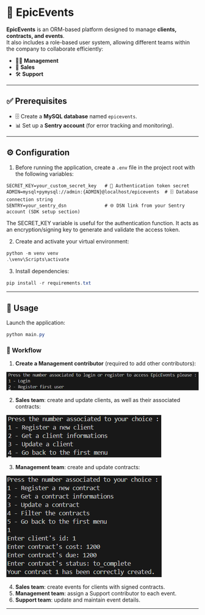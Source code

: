# 🎉 EpicEvents  

**EpicEvents** is an ORM-based platform designed to manage **clients, contracts, and events**.  
It also includes a role-based user system, allowing different teams within the company to collaborate efficiently:  

- 👩‍💼 **Management**  
- 💼 **Sales**  
- 🛠️ **Support**  

---

## ✅ Prerequisites  
- 🗄️ Create a **MySQL database** named `epicevents`.  
- 📊 Set up a **Sentry account** (for error tracking and monitoring).  

---

## ⚙️ Configuration  
1. Before running the application, create a `.env` file in the project root with the following variables:  

```env
SECRET_KEY=your_custom_secret_key   # 🔑 Authentication token secret
ADMIN=mysql+pymysql://admin:{ADMIN}@localhost/epicevents  # 🗄️ Database connection string
SENTRY=your_sentry_dsn              # 🌐 DSN link from your Sentry account (SDK setup section)
```  

The SECRET_KEY variable is useful for the authentication function. It acts as an encryption/signing key to generate and validate the access token.  

2. Create and activate your virtual environment:

```powershell
python -m venv venv
.\venv\Scripts\activate
```

3. Install dependencies:  
```powershell
pip install -r requirements.txt
```  

---

## 🚀 Usage  

Launch the application:  
```powershell
python main.py
```  

### 📝 Workflow  

1. **Create a Management contributor** (required to add other contributors):  

![First menu](./images/logincli.PNG)

2. **Sales team**: create and update clients, as well as their associated contracts:  

![Clients menu](./images/clientsmenu.png)

3. **Management team**: create and update contracts:  

![Contracts menu](./images/contractcli.PNG)


4. **Sales team**: create events for clients with signed contracts.  
5. **Management team**: assign a Support contributor to each event.  
6. **Support team**: update and maintain event details.  

---
